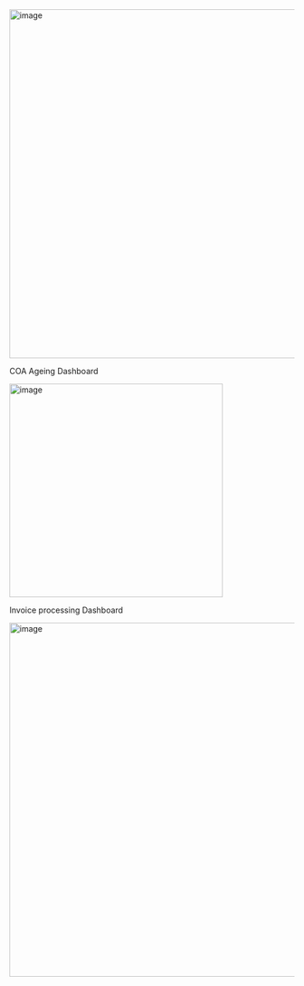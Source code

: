 <img width="616" alt="image" src="https://github.com/mourym/Power-BI-Project/assets/127374025/278f33bd-6842-4667-a313-1c45ab39d245">


COA Ageing Dashboard

<img width="377" alt="image" src="https://github.com/mourym/Power-BI-Project/assets/127374025/943ba2d2-4921-46eb-b386-c5e6c26d74bc">



Invoice processing Dashboard

<img width="625" alt="image" src="https://github.com/mourym/Power-BI-Project/assets/127374025/bb12ccdf-a1f1-438b-aa15-ea0c1dfc8a83">
